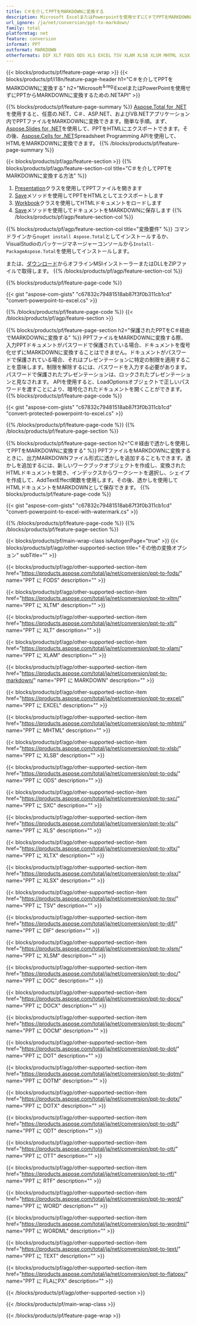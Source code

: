 ```yaml
---
title: C＃を介してPPTをMARKDOWNに変換する
description: Microsoft ExcelまたはPowerpointを使用せずにC＃でPPTをMARKDOWNに変換する
url_ignore: /ja/net/conversion/ppt-to-markdown/
family: total
platformtag: net
feature: conversion
informat: PPT
outformat: MARKDOWN
otherformats: DIF XLT FODS ODS XLS EXCEL TSV XLAM XLSB XLSM MHTML XLSX SXC XLTX MARKDOWN XLTM DOC DOCX DOCM DOT DOTM DOTX ODT OTT RTF WORD WORDML TEXT FLATOPX
---
```

{{< blocks/products/pf/feature-page-wrap >}}
{{< blocks/products/pf/i18n/feature-page-header h1="C＃を介してPPTをMARKDOWNに変換する" h2="Microsoft<sup>＆reg;</sup>ExcelまたはPowerPointを使用せずにPPTからMARKDOWNに変換するための.NETAPI" >}}

{{% blocks/products/pf/feature-page-summary %}}
[Aspose.Total for .NET](https://products.aspose.com/total/net/)を使用すると、任意の.NET、C＃、ASP.NET、およびVB.NETアプリケーション内でPPTファイルをMARKDOWNに変換できます。簡単な手順。まず、[Aspose.Slides for .NET](https://products.aspose.com/slides/net/)を使用して、PPTをHTMLにエクスポートできます。その後、[Aspose.Cells for .NET](https://products.aspose.com/cells/net/)Spreadsheet Programming APIを使用して、HTMLをMARKDOWNに変換できます。
{{% /blocks/products/pf/feature-page-summary  %}}

{{< blocks/products/pf/agp/feature-section >}}
{{% blocks/products/pf/agp/feature-section-col title="C＃を介してPPTをMARKDOWNに変換する方法" %}}
1. [Presentation](https://apireference.aspose.com/slides/net/aspose.slides/presentation)クラスを使用してPPTファイルを開きます
2. [Save](https://apireference.aspose.com/slides/net/aspose.slides.presentation/save/methods/5)メソッドを使用してPPTをHTMLとしてエクスポートします
3. [Workbook](https://apireference.aspose.com/cells/net/aspose.cells/workbook)クラスを使用してHTMLドキュメントをロードします
4. [Save](https://apireference.aspose.com/cells/net/aspose.cells.workbook/save/methods/4)メソッドを使用してドキュメントをMARKDOWNに保存します
{{% /blocks/products/pf/agp/feature-section-col %}}

{{% blocks/products/pf/agp/feature-section-col title="変換要件" %}}
コマンドラインから```nuget install Aspose.Total```としてインストールするか、VisualStudioのパッケージマネージャーコンソールから```Install-PackageAspose.Total```を使用してインストールします。

または、[ダウンロード](https://downloads.aspose.com/total/net)からオフラインMSIインストーラーまたはDLLをZIPファイルで取得します。
{{% /blocks/products/pf/agp/feature-section-col %}}

{{% blocks/products/pf/feature-page-code %}}

{{< gist "aspose-com-gists" "c67832c79481518ab87f3f0b311cb1cd" "convert-powerpoint-to-excel.cs" >}}


{{% /blocks/products/pf/feature-page-code %}}
{{< /blocks/products/pf/agp/feature-section >}}

{{% blocks/products/pf/feature-page-section  h2="保護されたPPTをC＃経由でMARKDOWNに変換する" %}}
PPTファイルをMARKDOWNに変換する際、入力PPTドキュメントがパスワードで保護されている場合、ドキュメントを復号化せずにMARKDOWNに変換することはできません。ドキュメントがパスワードで保護されている場合、それはプレゼンテーションに特定の制限を適用することを意味します。制限を解除するには、パスワードを入力する必要があります。パスワードで保護されたプレゼンテーションは、ロックされたプレゼンテーションと見なされます。 APIを使用すると、LoadOptionsオブジェクトで正しいパスワードを渡すことにより、暗号化されたドキュメントを開くことができます。  
{{% blocks/products/pf/feature-page-code %}}

{{< gist "aspose-com-gists" "c67832c79481518ab87f3f0b311cb1cd" "convert-protected-powerpoint-to-excel.cs" >}}

{{% /blocks/products/pf/feature-page-code  %}}
{{% /blocks/products/pf/feature-page-section %}}

{{% blocks/products/pf/feature-page-section  h2="C＃経由で透かしを使用してPPTをMARKDOWNに変換する" %}}
PPTファイルをMARKDOWNに変換するときに、出力MARKDOWNファイル形式に透かしを追加することもできます。透かしを追加するには、新しいワークブックオブジェクトを作成し、変換されたHTMLドキュメントを開き、インデックスからワークシートを選択し、シェイプを作成して、AddTextEffect関数を使用します。その後、透かしを使用してHTMLドキュメントをMARKDOWNとして保存できます。 
{{% blocks/products/pf/feature-page-code %}}

{{< gist "aspose-com-gists" "c67832c79481518ab87f3f0b311cb1cd" "convert-powerpoint-to-excel-with-watermark.cs" >}}

{{% /blocks/products/pf/feature-page-code  %}}
{{% /blocks/products/pf/feature-page-section %}}

{{< blocks/products/pf/main-wrap-class isAutogenPage="true" >}}
{{< blocks/products/pf/agp/other-supported-section title="その他の変換オプション" subTitle="" >}}

{{< blocks/products/pf/agp/other-supported-section-item href="https://products.aspose.com/total/ja/net/conversion/ppt-to-fods/" name="PPT に FODS" description="" >}}

{{< blocks/products/pf/agp/other-supported-section-item href="https://products.aspose.com/total/ja/net/conversion/ppt-to-xltm/" name="PPT に XLTM" description="" >}}

{{< blocks/products/pf/agp/other-supported-section-item href="https://products.aspose.com/total/ja/net/conversion/ppt-to-xlt/" name="PPT に XLT" description="" >}}

{{< blocks/products/pf/agp/other-supported-section-item href="https://products.aspose.com/total/ja/net/conversion/ppt-to-xlam/" name="PPT に XLAM" description="" >}}

{{< blocks/products/pf/agp/other-supported-section-item href="https://products.aspose.com/total/ja/net/conversion/ppt-to-markdown/" name="PPT に MARKDOWN" description="" >}}

{{< blocks/products/pf/agp/other-supported-section-item href="https://products.aspose.com/total/ja/net/conversion/ppt-to-excel/" name="PPT に EXCEL" description="" >}}

{{< blocks/products/pf/agp/other-supported-section-item href="https://products.aspose.com/total/ja/net/conversion/ppt-to-mhtml/" name="PPT に MHTML" description="" >}}

{{< blocks/products/pf/agp/other-supported-section-item href="https://products.aspose.com/total/ja/net/conversion/ppt-to-xlsb/" name="PPT に XLSB" description="" >}}

{{< blocks/products/pf/agp/other-supported-section-item href="https://products.aspose.com/total/ja/net/conversion/ppt-to-ods/" name="PPT に ODS" description="" >}}

{{< blocks/products/pf/agp/other-supported-section-item href="https://products.aspose.com/total/ja/net/conversion/ppt-to-sxc/" name="PPT に SXC" description="" >}}

{{< blocks/products/pf/agp/other-supported-section-item href="https://products.aspose.com/total/ja/net/conversion/ppt-to-xls/" name="PPT に XLS" description="" >}}

{{< blocks/products/pf/agp/other-supported-section-item href="https://products.aspose.com/total/ja/net/conversion/ppt-to-xltx/" name="PPT に XLTX" description="" >}}

{{< blocks/products/pf/agp/other-supported-section-item href="https://products.aspose.com/total/ja/net/conversion/ppt-to-xlsx/" name="PPT に XLSX" description="" >}}

{{< blocks/products/pf/agp/other-supported-section-item href="https://products.aspose.com/total/ja/net/conversion/ppt-to-tsv/" name="PPT に TSV" description="" >}}

{{< blocks/products/pf/agp/other-supported-section-item href="https://products.aspose.com/total/ja/net/conversion/ppt-to-dif/" name="PPT に DIF" description="" >}}

{{< blocks/products/pf/agp/other-supported-section-item href="https://products.aspose.com/total/ja/net/conversion/ppt-to-xlsm/" name="PPT に XLSM" description="" >}}

{{< blocks/products/pf/agp/other-supported-section-item href="https://products.aspose.com/total/ja/net/conversion/ppt-to-doc/" name="PPT に DOC" description="" >}}

{{< blocks/products/pf/agp/other-supported-section-item href="https://products.aspose.com/total/ja/net/conversion/ppt-to-docx/" name="PPT に DOCX" description="" >}}

{{< blocks/products/pf/agp/other-supported-section-item href="https://products.aspose.com/total/ja/net/conversion/ppt-to-docm/" name="PPT に DOCM" description="" >}}

{{< blocks/products/pf/agp/other-supported-section-item href="https://products.aspose.com/total/ja/net/conversion/ppt-to-dot/" name="PPT に DOT" description="" >}}

{{< blocks/products/pf/agp/other-supported-section-item href="https://products.aspose.com/total/ja/net/conversion/ppt-to-dotm/" name="PPT に DOTM" description="" >}}

{{< blocks/products/pf/agp/other-supported-section-item href="https://products.aspose.com/total/ja/net/conversion/ppt-to-dotx/" name="PPT に DOTX" description="" >}}

{{< blocks/products/pf/agp/other-supported-section-item href="https://products.aspose.com/total/ja/net/conversion/ppt-to-odt/" name="PPT に ODT" description="" >}}

{{< blocks/products/pf/agp/other-supported-section-item href="https://products.aspose.com/total/ja/net/conversion/ppt-to-ott/" name="PPT に OTT" description="" >}}

{{< blocks/products/pf/agp/other-supported-section-item href="https://products.aspose.com/total/ja/net/conversion/ppt-to-rtf/" name="PPT に RTF" description="" >}}

{{< blocks/products/pf/agp/other-supported-section-item href="https://products.aspose.com/total/ja/net/conversion/ppt-to-word/" name="PPT に WORD" description="" >}}

{{< blocks/products/pf/agp/other-supported-section-item href="https://products.aspose.com/total/ja/net/conversion/ppt-to-wordml/" name="PPT に WORDML" description="" >}}

{{< blocks/products/pf/agp/other-supported-section-item href="https://products.aspose.com/total/ja/net/conversion/ppt-to-text/" name="PPT に TEXT" description="" >}}

{{< blocks/products/pf/agp/other-supported-section-item href="https://products.aspose.com/total/ja/net/conversion/ppt-to-flatopx/" name="PPT に FLAにPX" description="" >}}



{{< /blocks/products/pf/agp/other-supported-section >}}

{{< /blocks/products/pf/main-wrap-class >}}

{{< /blocks/products/pf/feature-page-wrap >}}